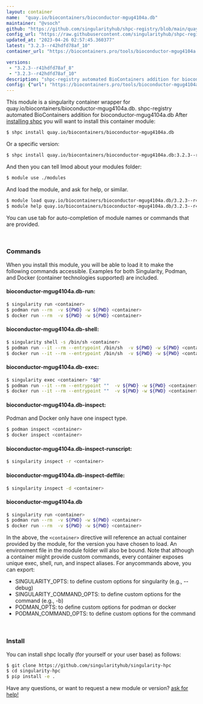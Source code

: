 ```yaml
---
layout: container
name:  "quay.io/biocontainers/bioconductor-mgug4104a.db"
maintainer: "@vsoch"
github: "https://github.com/singularityhub/shpc-registry/blob/main/quay.io/biocontainers/bioconductor-mgug4104a.db/container.yaml"
config_url: "https://raw.githubusercontent.com/singularityhub/shpc-registry/main/quay.io/biocontainers/bioconductor-mgug4104a.db/container.yaml"
updated_at: "2023-04-26 02:57:45.360377"
latest: "3.2.3--r42hdfd78af_10"
container_url: "https://biocontainers.pro/tools/bioconductor-mgug4104a.db"

versions:
 - "3.2.3--r41hdfd78af_8"
 - "3.2.3--r42hdfd78af_10"
description: "shpc-registry automated BioContainers addition for bioconductor-mgug4104a.db"
config: {"url": "https://biocontainers.pro/tools/bioconductor-mgug4104a.db", "maintainer": "@vsoch", "description": "shpc-registry automated BioContainers addition for bioconductor-mgug4104a.db", "latest": {"3.2.3--r42hdfd78af_10": "sha256:edf452501f8a984ea061b21a740df0093898b69d2c260f24ac1fcba3ba78a91d"}, "tags": {"3.2.3--r41hdfd78af_8": "sha256:9b6866ced32dfdbfd5be8587b5ec66f9d11fb2a390f0fc0a76eda93d79a8d185", "3.2.3--r42hdfd78af_10": "sha256:edf452501f8a984ea061b21a740df0093898b69d2c260f24ac1fcba3ba78a91d"}, "docker": "quay.io/biocontainers/bioconductor-mgug4104a.db"}
---
```


This module is a singularity container wrapper for quay.io/biocontainers/bioconductor-mgug4104a.db.
shpc-registry automated BioContainers addition for bioconductor-mgug4104a.db
After [installing shpc](#install) you will want to install this container module:


```bash
$ shpc install quay.io/biocontainers/bioconductor-mgug4104a.db
```

Or a specific version:

```bash
$ shpc install quay.io/biocontainers/bioconductor-mgug4104a.db:3.2.3--r42hdfd78af_10
```

And then you can tell lmod about your modules folder:

```bash
$ module use ./modules
```

And load the module, and ask for help, or similar.

```bash
$ module load quay.io/biocontainers/bioconductor-mgug4104a.db/3.2.3--r42hdfd78af_10
$ module help quay.io/biocontainers/bioconductor-mgug4104a.db/3.2.3--r42hdfd78af_10
```

You can use tab for auto-completion of module names or commands that are provided.

<br>

### Commands

When you install this module, you will be able to load it to make the following commands accessible.
Examples for both Singularity, Podman, and Docker (container technologies supported) are included.

#### bioconductor-mgug4104a.db-run:

```bash
$ singularity run <container>
$ podman run --rm  -v ${PWD} -w ${PWD} <container>
$ docker run --rm  -v ${PWD} -w ${PWD} <container>
```

#### bioconductor-mgug4104a.db-shell:

```bash
$ singularity shell -s /bin/sh <container>
$ podman run --it --rm --entrypoint /bin/sh  -v ${PWD} -w ${PWD} <container>
$ docker run --it --rm --entrypoint /bin/sh  -v ${PWD} -w ${PWD} <container>
```

#### bioconductor-mgug4104a.db-exec:

```bash
$ singularity exec <container> "$@"
$ podman run --it --rm --entrypoint ""  -v ${PWD} -w ${PWD} <container> "$@"
$ docker run --it --rm --entrypoint ""  -v ${PWD} -w ${PWD} <container> "$@"
```

#### bioconductor-mgug4104a.db-inspect:

Podman and Docker only have one inspect type.

```bash
$ podman inspect <container>
$ docker inspect <container>
```

#### bioconductor-mgug4104a.db-inspect-runscript:

```bash
$ singularity inspect -r <container>
```

#### bioconductor-mgug4104a.db-inspect-deffile:

```bash
$ singularity inspect -d <container>
```



#### bioconductor-mgug4104a.db

```bash
$ singularity run <container>
$ podman run --rm  -v ${PWD} -w ${PWD} <container>
$ docker run --rm  -v ${PWD} -w ${PWD} <container>
```


In the above, the `<container>` directive will reference an actual container provided
by the module, for the version you have chosen to load. An environment file in the
module folder will also be bound. Note that although a container
might provide custom commands, every container exposes unique exec, shell, run, and
inspect aliases. For anycommands above, you can export:

 - SINGULARITY_OPTS: to define custom options for singularity (e.g., --debug)
 - SINGULARITY_COMMAND_OPTS: to define custom options for the command (e.g., -b)
 - PODMAN_OPTS: to define custom options for podman or docker
 - PODMAN_COMMAND_OPTS: to define custom options for the command

<br>

### Install

You can install shpc locally (for yourself or your user base) as follows:

```bash
$ git clone https://github.com/singularityhub/singularity-hpc
$ cd singularity-hpc
$ pip install -e .
```

Have any questions, or want to request a new module or version? [ask for help!](https://github.com/singularityhub/singularity-hpc/issues)